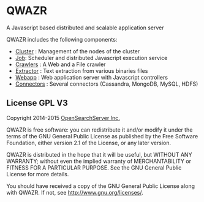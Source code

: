 QWAZR
=====

A Javascript based distributed and scalable application server

QWAZR includes the following components:

- [Cluster](https://github.com/qwazr/qwazr-cluster) : Management of the nodes of the cluster
- [Job](https://github.com/qwazr/qwazr-job): Scheduler and distributed Javascript execution service
- [Crawlers](https://github.com/qwazr/qwazr-crawlers) : A Web and a File crawler
- [Extractor](https://github.com/qwazr/qwazr-extractor) : Text extraction from various binaries files
- [Webapp](https://github.com/qwazr/qwazr-webapp) : Web application server with Javascript controllers
- [Connectors](https://github.com/qwazr/qwazr-connectors) : Several connectors (Cassandra, MongoDB, MySQL, HDFS)


License GPL V3
--------------

Copyright 2014-2015 [OpenSearchServer Inc.](http://www.opensearchserver.com)

QWAZR is free software: you can redistribute it and/or modify it under the
terms of the GNU General Public License as published by the Free Software
Foundation, either version 2.1 of the License, or any later version.

QWAZR is distributed in the hope that it will be useful,
but WITHOUT ANY WARRANTY; without even the implied warranty of
MERCHANTABILITY or FITNESS FOR A PARTICULAR PURPOSE.  See the
GNU General Public License for more details.

You should have received a copy of the GNU General Public License
along with QWAZR. 
If not, see <http://www.gnu.org/licenses/>.